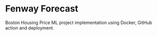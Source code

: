 # Fenway Forecast
Boston Housing Price ML project implementation using Docker, GitHub action and deployment.
